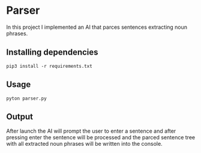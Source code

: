 # Parser

In this project I implemented an AI that parces sentences extracting noun phrases.

## Installing dependencies

```
pip3 install -r requirements.txt 
```

## Usage

```
pyton parser.py
```

## Output

After launch the AI will prompt the user to enter a sentence and after pressing enter the sentence will be processed and the parced sentence tree with all extracted noun phrases will be written into the console.
